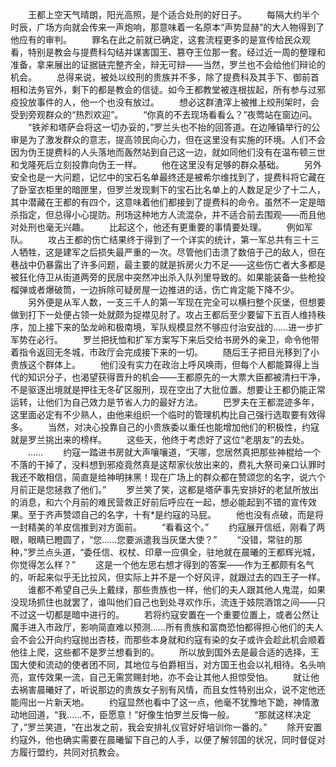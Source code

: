 　　王都上空天气晴朗，阳光高照，是个适合处刑的好日子。
　　每隔大约半个时辰，广场方向就会传来一声炮响，那意味着一名原本“声势显赫”的大人物得到了他应有的审判。
　　罪名在此之前就已确定，这套流程更多的是宣传给民众观看，特别是教会与提费科勾结并谋害国王、篡夺王位那一套。经过近一周的整理和准备，拿来展出的证据链完整齐全，辩无可辩——当然，罗兰也不会给他们辩论的机会。
　　总得来说，被处以绞刑的贵族并不多，除了提费科及其手下、御前首相和法务官外，剩下的都是教会的信徒。如今王都教堂被连根拔起，所有参与过邪疫投放事件的人，他一个也没有放过。
　　想必这群渣滓上被推上绞刑架时，会受到旁观群众的“热烈欢迎”。
　　“你真的不去现场看看么？”夜莺站在窗边问。
　　“铁斧和塔萨会将这一切办妥的，”罗兰头也不抬的回答道。在边陲镇举行的公审是为了激发群众的意志，提高领民向心力，但在这里没有实施的环境。人们不会因为伪王提费科的人头落地而轰然站到自己这一边，就如同他们没有在温布顿三世和戈隆死后立刻投靠向伪王一样。
　　他在这里没有足够的群众基础。
　　另外安全也是一大问题，记忆中的宝石名单最终还是被希尔维找到了，提费科将它藏在了卧室衣柜里的暗匣里，但罗兰发现剩下的宝石比名单上的人数足足少了十二人，其中潜藏在王都的有四个，这意味着他们都接到了提费科的命令。虽然不一定是暗杀指定，但总得小心提防。刑场这种地方人流混杂，并不适合前去围观——而且他对处刑也毫无兴趣。
　　比起这个，他还有更重要的事情要处理。
　　例如军队。
　　攻占王都的伤亡结果终于得到了一个详实的统计，第一军总共有三十三人牺牲，这是建军之后损失最严重的一次。尽管他们击溃了数倍于己的敌人，但在巷战中仍暴露出了许多问题，最主要的就是拆房火力不足——这些伤亡者大多都是被狂化侍卫从街道两旁的民居中突然冲出杀入队列里导致的。如果能装备一些枪投榴弹或者爆破筒，一边拆除可疑房屋一边推进的话，伤亡肯定能下降不少。
　　另外便是从军人数，一支三千人的第一军现在完全可以横扫整个灰堡，但想要做到打下一处便占领一处就颇为捉襟见肘了。攻占王都后至少要留下五百人维持秩序，加上接下来的坠龙岭和极南境，军队规模显然不够应付治安战的……进一步扩军势在必行。
　　罗兰把抚恤和扩军方案写下来后交给书房外的亲卫，命令他带着指令返回无冬城，市政厅会完成接下来的一切。
　　随后王子把目光移到了小贵族这个群体上。
　　他们没有实力在政治上呼风唤雨，但每个人都能算得上当代的知识分子，也渴望获得晋升的机会——王都原先的一大票大臣都被清扫干净，不是驱逐出境就是押往无冬矿区服刑，现在空出了大批位置。想要让王都仍能正常运转，让他们为自己效力是节省人力的最好方法。
　　巴罗夫在王都混迹多年，这里面必定有不少熟人，由他来组织一个临时的管理机构比自己强行选取要有效得多。
　　当然，对决心投靠自己的小贵族委以重任也能增加他们的积极性，约寇就是罗兰挑出来的榜样。
　　这些天，他终于考虑好了这位“老朋友”的去处。
　　……
　　约寇一踏进书房就大声嚷嚷道，“天哪，您居然真把那些神棍给一个不落的干掉了，没料想到邪疫竟然真是这帮家伙放出来的，费礼大祭司亲口认罪时我还不敢相信，简直是给神明抹黑！现在广场上的群众都在赞颂您的名字，说六个月前正是您拯救了他们。”
　　罗兰笑了笑，这都是塔萨事先安排好的老鼠所放出的消息，和六个月前的难民营救正好前后呼应在一起，想必能起到不错的宣传效果。至于齐声赞颂自己的名字，十有*是约寇的马屁。
　　他也没有点破，而是将一封精美的羊皮信推到对方面前。
　　“看看这个。”
　　约寇展开信纸，刚看了两眼，眼睛已瞪圆了，“您……您要派遣我当灰堡大使？”
　　“没错，常驻的那种，”罗兰点头道，“委任信、权杖、印章一应俱全，驻地就在晨曦的王都辉光城，你觉得怎么样？”
　　这是一个他左思右想才得到的答案——作为王都颇有名气的，听起来似乎无比拉风，但实际上并不是一个好风评，就跟过去的四王子一样。
　　谁都不希望自己头上戴绿，那些贵族也一样，他们的夫人跟其他人鬼混，如果没现场抓住也就罢了，谁叫他们自己也到处寻欢作乐，流连于妓院酒馆之间——只不过这一切都是暗中进行的。
　　若将约寇安置在一个重要位置上，或者公然让魔手进入市政厅，影响简直难以预测……所有贵族和富商恐怕都得担心他们的夫人会不会公开向约寇抛出杏枝，而那些本身就和约寇有染的女子或许会趁此机会顺着他往上爬，这些都不是罗兰想看到的。
　　所以放到国外去是最合适的选择，王国大使和流动的使者团不同，其地位与伯爵相当，对方国王也会以礼相待。名头响亮，宣传效果一流，自己无需赏赐封地，亦不会让其他人担惊受怕。
　　就让他去祸害晨曦好了，听说那边的贵族女子别有风情，而且女性特别出众，说不定他还能闯出一片新天地。
　　约寇显然也看中了这一点，他毫不犹豫地下跪，神情激动地回道，“我……不，臣愿意！”好像生怕罗兰反悔一般。
　　“那就这样决定了，”罗兰笑道，“在出发之前，我会安排礼仪官好好培训你一番的。”
　　除开安置约寇外，他也确实需要在晨曦留下自己的人手，以便了解邻国的状况，同时督促对方履行盟约，共同对抗教会。